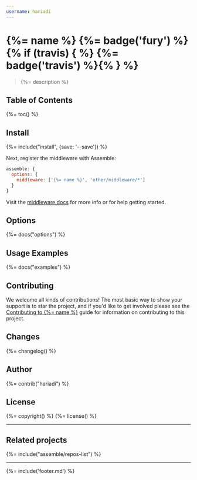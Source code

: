 ```yaml
---
username: hariadi
---
```

# {%= name %} {%= badge('fury') %} {% if (travis) { %} {%= badge('travis') %}{% } %}

> {%= description %}

## Table of Contents
{%= toc() %}

## Install
{%= include("install", {save: '--save'}) %}

Next, register the middleware with Assemble:

```js
assemble: {
  options: {
    middleware: ['{%= name %}', 'other/middleware/*']
  }
}
```

Visit the [middleware docs](http://assemble.io/middleware/) for more info or for help getting started.

## Options
{%= docs("options") %}

## Usage Examples
{%= docs("examples") %}

## Contributing
We welcome all kinds of contributions! The most basic way to show your support is to star the project, and if you'd like to get involved please see the [Contributing to {%= name %}](http://assemble.io/contributing/) guide for information on contributing to this project.

## Changes
{%= changelog() %}

## Author
{%= contrib("hariadi") %}

## License
{%= copyright() %}
{%= license() %}

***

## Related projects
{%= include("assemble/repos-list") %}

***

{%= include('footer.md') %}